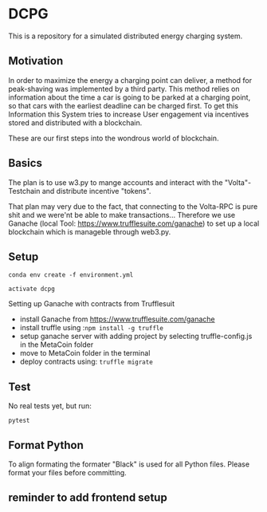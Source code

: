 # DCPG

This is a repository for a simulated distributed energy charging system.

## Motivation

In order to maximize the energy a charging point can deliver, a method for peak-shaving was implemented by a third party. This method relies on information about the time a car is going to be parked at a charging point, so that cars with the earliest deadline can be charged first. To get this Information this System tries to increase User engagement via incentives stored and distributed with a blockchain. 

These are our first steps into the wondrous world of blockchain.

## Basics

The plan is to use w3.py to mange accounts and interact with the "Volta"-Testchain and distribute incentive "tokens".

That plan may very due to the fact, that connecting to the Volta-RPC is pure shit and we were'nt be able to make transactions...
Therefore we use Ganache (local Tool: https://www.trufflesuite.com/ganache) to set up a local blockchain which is manageble
through web3.py. 

## Setup

```
conda env create -f environment.yml
```

```
activate dcpg
```
Setting up Ganache with contracts from Trufflesuit
* install Ganache from https://www.trufflesuite.com/ganache
* install truffle using :```npm install -g truffle```
* setup ganache server with adding project by selecting truffle-config.js in the MetaCoin folder
* move to MetaCoin folder in the terminal
* deploy contracts using: ```truffle migrate```

## Test

No real tests yet, but run:

```
pytest
```


## Format Python

To align formating the formater "Black" is used for all Python files. Please format your files before committing.



## reminder to add frontend setup